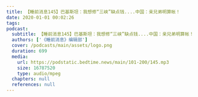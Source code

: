 ```yaml
---
title: 【睡前消息145】巴基斯坦：我想修“三峡”缺点钱....中国：亲兄弟明算帐！
date: 2020-01-01 00:02:26
tags:
podcast:
  subtitle: 【睡前消息145】巴基斯坦：我想修“三峡”缺点钱....中国：亲兄弟明算帐！
  authors: ['《睡前消息》编辑部']
  cover: /podcasts/main/assets/logo.png
  duration: 699
  media:
    url: https://podstatic.bedtime.news/main/101-200/145.mp3
    size: 16787520
    type: audio/mpeg
  chapters: null
  references: null
---
```


